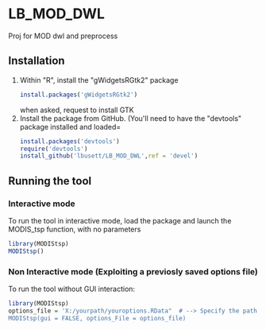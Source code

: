 # LB_MOD_DWL
Proj for MOD dwl and preprocess

## Installation

1. Within "R", install the "gWidgetsRGtk2" package 
   ```r
   install.packages('gWidgetsRGtk2')
   ```
   when asked, request to install GTK
2. Install the package from GitHub. (You'll need to have the "devtools" package installed and loaded=
   ```r
   install.packages('devtools')
   require('devtools')
   install_github('lbusett/LB_MOD_DWL',ref = 'devel')
   ```

## Running the tool

### Interactive mode
To run the tool in interactive mode, load the package and launch the MODIS_tsp function, with no parameters
```r
library(MODIStsp)
MODIStsp()
```

### Non Interactive mode (Exploiting a previosly saved options file)
To run the tool without GUI interaction: 
```r
library(MODIStsp) 
options_file = 'X:/yourpath/youroptions.RData"  # --> Specify the path to a valid options file saved in advance from the GUI
MODIStsp(gui = FALSE, options_File = options_file)
```
